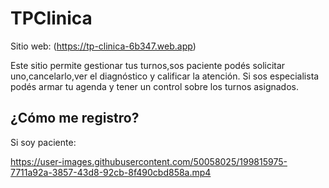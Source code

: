# TPClinica

Sitio web: (https://tp-clinica-6b347.web.app)

Este sitio permite gestionar tus turnos,sos paciente podés solicitar uno,cancelarlo,ver el diagnóstico y calificar la atención.
Si sos especialista podés armar tu agenda y tener un control sobre los turnos asignados.

## ¿Cómo me registro?
Si soy paciente:



https://user-images.githubusercontent.com/50058025/199815975-7711a92a-3857-43d8-92cb-8f490cbd858a.mp4


